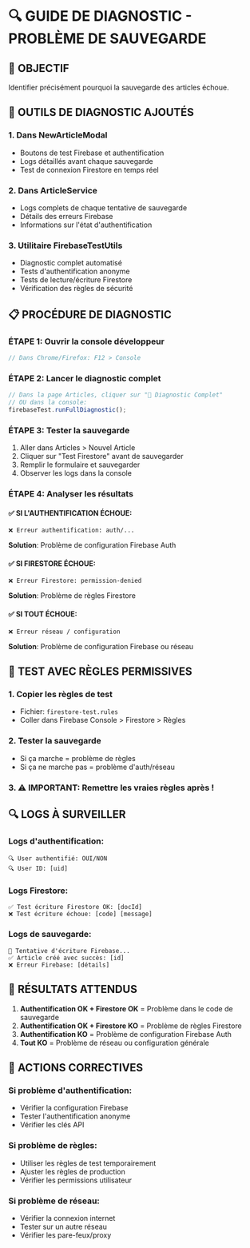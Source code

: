 # 🔍 GUIDE DE DIAGNOSTIC - PROBLÈME DE SAUVEGARDE

## 🎯 OBJECTIF
Identifier précisément pourquoi la sauvegarde des articles échoue.

## 🔧 OUTILS DE DIAGNOSTIC AJOUTÉS

### 1. Dans NewArticleModal
- Boutons de test Firebase et authentification
- Logs détaillés avant chaque sauvegarde
- Test de connexion Firestore en temps réel

### 2. Dans ArticleService
- Logs complets de chaque tentative de sauvegarde
- Détails des erreurs Firebase
- Informations sur l'état d'authentification

### 3. Utilitaire FirebaseTestUtils
- Diagnostic complet automatisé
- Tests d'authentification anonyme
- Tests de lecture/écriture Firestore
- Vérification des règles de sécurité

## 📋 PROCÉDURE DE DIAGNOSTIC

### ÉTAPE 1: Ouvrir la console développeur
```javascript
// Dans Chrome/Firefox: F12 > Console
```

### ÉTAPE 2: Lancer le diagnostic complet
```javascript
// Dans la page Articles, cliquer sur "🔧 Diagnostic Complet"
// OU dans la console:
firebaseTest.runFullDiagnostic();
```

### ÉTAPE 3: Tester la sauvegarde
1. Aller dans Articles > Nouvel Article
2. Cliquer sur "Test Firestore" avant de sauvegarder
3. Remplir le formulaire et sauvegarder
4. Observer les logs dans la console

### ÉTAPE 4: Analyser les résultats

#### ✅ SI L'AUTHENTIFICATION ÉCHOUE:
```
❌ Erreur authentification: auth/...
```
**Solution**: Problème de configuration Firebase Auth

#### ✅ SI FIRESTORE ÉCHOUE:
```
❌ Erreur Firestore: permission-denied
```
**Solution**: Problème de règles Firestore

#### ✅ SI TOUT ÉCHOUE:
```
❌ Erreur réseau / configuration
```
**Solution**: Problème de configuration Firebase ou réseau

## 🧪 TEST AVEC RÈGLES PERMISSIVES

### 1. Copier les règles de test
- Fichier: `firestore-test.rules`
- Coller dans Firebase Console > Firestore > Règles

### 2. Tester la sauvegarde
- Si ça marche = problème de règles
- Si ça ne marche pas = problème d'auth/réseau

### 3. ⚠️ IMPORTANT: Remettre les vraies règles après !

## 🔍 LOGS À SURVEILLER

### Logs d'authentification:
```
🔍 User authentifié: OUI/NON
🔍 User ID: [uid]
```

### Logs Firestore:
```
✅ Test écriture Firestore OK: [docId]
❌ Test écriture échoue: [code] [message]
```

### Logs de sauvegarde:
```
🚀 Tentative d'écriture Firebase...
✅ Article créé avec succès: [id]
❌ Erreur Firebase: [détails]
```

## 🎯 RÉSULTATS ATTENDUS

1. **Authentification OK + Firestore OK** = Problème dans le code de sauvegarde
2. **Authentification OK + Firestore KO** = Problème de règles Firestore
3. **Authentification KO** = Problème de configuration Firebase Auth
4. **Tout KO** = Problème de réseau ou configuration générale

## 🚀 ACTIONS CORRECTIVES

### Si problème d'authentification:
- Vérifier la configuration Firebase
- Tester l'authentification anonyme
- Vérifier les clés API

### Si problème de règles:
- Utiliser les règles de test temporairement
- Ajuster les règles de production
- Vérifier les permissions utilisateur

### Si problème de réseau:
- Vérifier la connexion internet
- Tester sur un autre réseau
- Vérifier les pare-feux/proxy